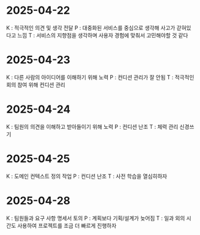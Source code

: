 
# 2025-04-22

K : 적극적인 의견 및 생각 전달
P : 대중화된 서비스를 중심으로 생각해 사고가 갇혀있다고 느낌
T : 서비스의 지향점을 생각하며 사용자 경험에 맞춰서 고민해야할 것 같다
  

# 2025-04-23

K : 다른 사람의 아이디어를 이해하기 위해 노력
P : 컨디션 관리가 잘 안됨
T : 적극적인 회의 참여 위해 컨디션 관리
  

# 2025-04-24

K : 팀원의 의견을 이해하고 받아들이기 위해 노력
P : 컨디션 난조
T : 체력 관리 신경쓰기

# 2025-04-25
K : 도메인 컨텍스트 정의 작업
P : 컨디션 난조
T : 사전 학습을 열심히하자

# 2025-04-28
K : 팀원들과 요구 사항 명세서 토의
P : 계획보다 기획/설계가 늦어짐
T : 일과 외의 시간도 사용하여 프로젝트를 조금 더 빠르게 진행하자
